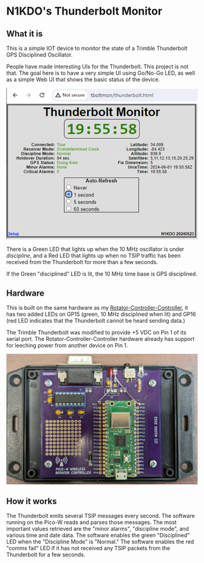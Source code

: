 # N1KDO's Thunderbolt Monitor

## What it is

This is a simple IOT device to monitor the state of a Trimble Thunderbolt
GPS Disciplined Oscillator.

People have made interesting UIs for the Thunderbolt.  This project is not
that.  The goal here is to have a very simple UI using Go/No-Go LED, as
well as a simple Web UI that shows the basic status of the device.

![screen shot showing web UI](screenshot.png)

There is a Green LED that lights up when the 10 MHz oscillator is under 
_discipline_, and a Red LED that lights up when no TSIP traffic has been
received from the Thunderbolt for more than a few seconds.

If the Green "disciplined" LED is lit, the 10 MHz time base is GPS 
disciplined.

## Hardware

This is built on the same hardware as my 
[Rotator-Controller-Controller](https://github.com/n1kdo/rotator-controller-controller),
it has two added LEDs on GP15 (green, 10 MHz disciplined when lit) and 
GP16 (red LED indicates that the Thunderbolt cannot be heard sending data.)

The Trimble Thunderbolt was modified to provide +5 VDC on Pin 1 of its serial
port.  The Rotator-Controller-Controller hardware already has support for 
leeching power from another device on Pin 1.

![photo of board](board-photo.jpg)

## How it works

The Thunderbolt emits several TSIP messages every second.  The software 
running on the Pico-W reads and parses those messages.  The most 
important values retrieved are the "minor alarms", "discipline mode",
and various time and date data.  The software enables the green 
"Disciplined" LED when the "Discipline Mode" is "Normal."  The software 
enables the red "comms fail" LED if it has not received any TSIP packets
from the Thunderbolt for a few seconds.


